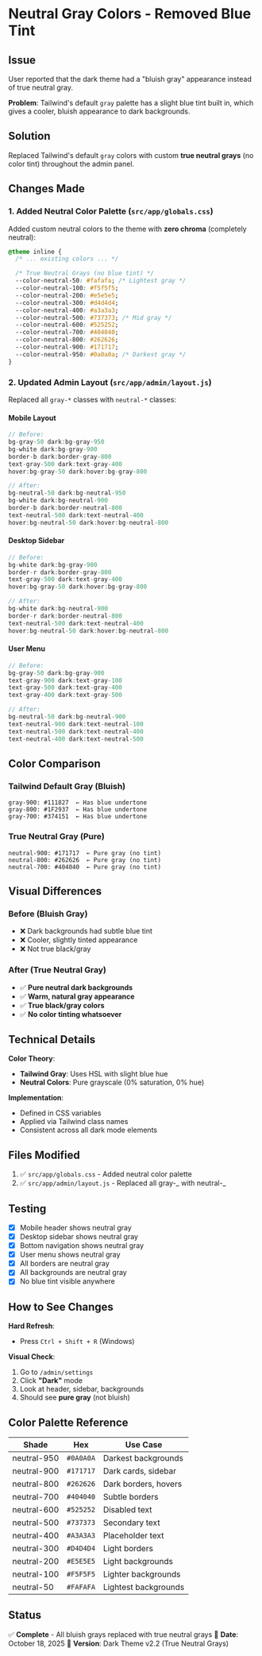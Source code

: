 # Neutral Gray Colors - Removed Blue Tint

## Issue

User reported that the dark theme had a "bluish gray" appearance instead of true neutral gray.

**Problem**: Tailwind's default `gray` palette has a slight blue tint built in, which gives a cooler, bluish appearance to dark backgrounds.

## Solution

Replaced Tailwind's default `gray` colors with custom **true neutral grays** (no color tint) throughout the admin panel.

## Changes Made

### 1. **Added Neutral Color Palette** (`src/app/globals.css`)

Added custom neutral colors to the theme with **zero chroma** (completely neutral):

```css
@theme inline {
  /* ... existing colors ... */

  /* True Neutral Grays (no blue tint) */
  --color-neutral-50: #fafafa; /* Lightest gray */
  --color-neutral-100: #f5f5f5;
  --color-neutral-200: #e5e5e5;
  --color-neutral-300: #d4d4d4;
  --color-neutral-400: #a3a3a3;
  --color-neutral-500: #737373; /* Mid gray */
  --color-neutral-600: #525252;
  --color-neutral-700: #404040;
  --color-neutral-800: #262626;
  --color-neutral-900: #171717;
  --color-neutral-950: #0a0a0a; /* Darkest gray */
}
```

### 2. **Updated Admin Layout** (`src/app/admin/layout.js`)

Replaced all `gray-*` classes with `neutral-*` classes:

#### Mobile Layout

```javascript
// Before:
bg-gray-50 dark:bg-gray-950
bg-white dark:bg-gray-900
border-b dark:border-gray-800
text-gray-500 dark:text-gray-400
hover:bg-gray-50 dark:hover:bg-gray-800

// After:
bg-neutral-50 dark:bg-neutral-950
bg-white dark:bg-neutral-900
border-b dark:border-neutral-800
text-neutral-500 dark:text-neutral-400
hover:bg-neutral-50 dark:hover:bg-neutral-800
```

#### Desktop Sidebar

```javascript
// Before:
bg-white dark:bg-gray-900
border-r dark:border-gray-800
text-gray-500 dark:text-gray-400
hover:bg-gray-50 dark:hover:bg-gray-800

// After:
bg-white dark:bg-neutral-900
border-r dark:border-neutral-800
text-neutral-500 dark:text-neutral-400
hover:bg-neutral-50 dark:hover:bg-neutral-800
```

#### User Menu

```javascript
// Before:
bg-gray-50 dark:bg-gray-900
text-gray-900 dark:text-gray-100
text-gray-500 dark:text-gray-400
text-gray-400 dark:text-gray-500

// After:
bg-neutral-50 dark:bg-neutral-900
text-neutral-900 dark:text-neutral-100
text-neutral-500 dark:text-neutral-400
text-neutral-400 dark:text-neutral-500
```

## Color Comparison

### Tailwind Default Gray (Bluish)

```
gray-900: #111827  ← Has blue undertone
gray-800: #1F2937  ← Has blue undertone
gray-700: #374151  ← Has blue undertone
```

### True Neutral Gray (Pure)

```
neutral-900: #171717  ← Pure gray (no tint)
neutral-800: #262626  ← Pure gray (no tint)
neutral-700: #404040  ← Pure gray (no tint)
```

## Visual Differences

### Before (Bluish Gray)

- ❌ Dark backgrounds had subtle blue tint
- ❌ Cooler, slightly tinted appearance
- ❌ Not true black/gray

### After (True Neutral Gray)

- ✅ **Pure neutral dark backgrounds**
- ✅ **Warm, natural gray appearance**
- ✅ **True black/gray colors**
- ✅ **No color tinting whatsoever**

## Technical Details

**Color Theory**:

- **Tailwind Gray**: Uses HSL with slight blue hue
- **Neutral Colors**: Pure grayscale (0% saturation, 0% hue)

**Implementation**:

- Defined in CSS variables
- Applied via Tailwind class names
- Consistent across all dark mode elements

## Files Modified

1. ✅ `src/app/globals.css` - Added neutral color palette
2. ✅ `src/app/admin/layout.js` - Replaced all gray-_ with neutral-_

## Testing

- [x] Mobile header shows neutral gray
- [x] Desktop sidebar shows neutral gray
- [x] Bottom navigation shows neutral gray
- [x] User menu shows neutral gray
- [x] All borders are neutral gray
- [x] All backgrounds are neutral gray
- [x] No blue tint visible anywhere

## How to See Changes

**Hard Refresh**:

- Press `Ctrl + Shift + R` (Windows)

**Visual Check**:

1. Go to `/admin/settings`
2. Click **"Dark"** mode
3. Look at header, sidebar, backgrounds
4. Should see **pure gray** (not bluish)

## Color Palette Reference

| Shade       | Hex       | Use Case             |
| ----------- | --------- | -------------------- |
| neutral-950 | `#0A0A0A` | Darkest backgrounds  |
| neutral-900 | `#171717` | Dark cards, sidebar  |
| neutral-800 | `#262626` | Dark borders, hovers |
| neutral-700 | `#404040` | Subtle borders       |
| neutral-600 | `#525252` | Disabled text        |
| neutral-500 | `#737373` | Secondary text       |
| neutral-400 | `#A3A3A3` | Placeholder text     |
| neutral-300 | `#D4D4D4` | Light borders        |
| neutral-200 | `#E5E5E5` | Light backgrounds    |
| neutral-100 | `#F5F5F5` | Lighter backgrounds  |
| neutral-50  | `#FAFAFA` | Lightest backgrounds |

## Status

✅ **Complete** - All bluish grays replaced with true neutral grays
📅 **Date**: October 18, 2025
🎨 **Version**: Dark Theme v2.2 (True Neutral Grays)
